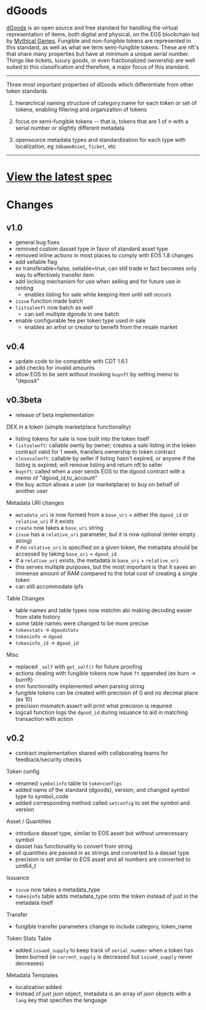 dGoods
======

[dGoods](https://dgoods.org/) is an open source and free standard for handling the virtual representation of items, both
digital and physical, on the EOS blockchain led by [Mythical Games](https://mythical.games).
Fungible and non-fungible tokens are represented in this standard, as well as what we term
semi-fungible tokens. These are nft's that share many properties but have at minimum a unique serial
number. Things like tickets, luxury goods, or even fractionalized ownership are well suited to this
classification and therefore, a major focus of this standard.

---

Three most important properties of dGoods which differentiate from other token standards

1) hierarchical naming structure of category:name for each token or set of tokens, enabling filtering
  and organization of tokens

2) focus on semi-fungible tokens -- that is, tokens that are 1 of n with a serial number or slightly
different metadata

3) opensource metadata types and standardization for each type with localization, eg `3dGameAsset`, `Ticket`, etc

---

[View the latest spec](dgoods_spec.md)
======================================

Changes
=======

v1.0
----


* general bug fixes
* removed custom dasset type in favor of standard asset type
* removed inline actions in most places to comply with EOS 1.8 changes
* add sellable flag
* ex transferable=false, sellable=true, can still trade in fact becomes only way to effectively transfer item
* add locking mechanism for use when selling and for future use in renting
  - enables listing for sale while keeping item until sell occurs
* `issue` function made batch
* `listsalenft` now batch as well
  - can sell multiple dgoods in one batch
* enable configurable fee per token type used in sale 
  - enables an artist or creator to benefit from the resale market


v0.4
----

* update code to be compatible with CDT 1.6.1
* add checks for invalid amounts
* allow EOS to be sent without invoking `buynft` by setting memo to "deposit"


v0.3beta
--------

* release of beta implementation

DEX in a token (simple marketplace functionality)

* listing tokens for sale is now built into the token itself
* `listsalenft`: callable ownly by owner; creates a sale listing in the token contract valid
  for 1 week, transfers ownership to token contract
* `closesalenft`: callable by seller if listing hasn't expired, or anyone if the listing is expired;
  will remove listing and return nft to seller
* `buynft`: called when a user sends EOS to the dgood contract with a memo of "dgood_id,to_account"
* the buy action allows a user (or marketplace) to buy on behalf of another user

Metadata URI changes

* `metadata_uri` is now formed from a `base_uri` +  either the `dgood_id` or `relative_uri` if it
  exists
* `create` now takes a `base_uri` string
* `issue` has a `relative_uri` parameter, but it is now optional (enter empty string)
* if no `relative_uri` is specified on a given token, the metadata should be accessed by taking
  `base_uri` + `dgood_id`
* if a `relative_uri` exists, the metadata is `base_uri` + `relative_uri`
* this serves multiple purposes, but the most important is that it saves an immense amount of RAM
  compared to the total cost of creating a single token
* can still accommodate ipfs

Table Changes

* table names and table types now matchin abi making decoding easier from state history
* some table names were changed to be more precise
* `tokenstats` -> `dgoodstats`
* `tokeninfo` -> `dgood`
* `tokeninfo_id` -> `dgood_id`

Misc

* replaced `_self` with `get_self()` for future proofing
* actions dealing with fungible tokens now have `ft` appended (ex burn -> burnft)
* trim functionality implemented when parsing string
* fungible tokens can be created with precision of 0 and no decimal place (ex 10)
* precision mismatch assert will print what precision is required
* logcall function logs the `dgood_id` during issuance to aid in matching transaction with action


v0.2
----      

* contract implementation shared with collaborating teams for feedback/security checks

Token config

* renamed `symbolinfo` table to `tokenconfigs` 
* added name of the standard (dgoods), version, and changed symbol type to symbol_code
* added corresponding method called `setconfig` to set the symbol and version

Asset / Quantities

* introduce dasset type, similar to EOS asset but without unnecessary symbol 
* dasset has functionality to convert from string
* all quantities are passed in as strings and converted to a dasset type
* precision is set similar to EOS asset and all numbers are converted to uint64_t

Issuance
 
* `issue` now takes a metadata_type
* `tokeninfo` table adds metadata_type onto the token instead of just in the metadata itself

Transfer

* fungible transfer parameters change to include category, token_name

Token Stats Table

* added `issued_supply` to keep track of `serial_number` when a token has been burned (ie `current_supply` is decreased but `issued_supply` never decreases)

Metadata Templates

* localization added
* Instead of just json object, metadata is an array of json objects with a `lang` key that specifies the language


